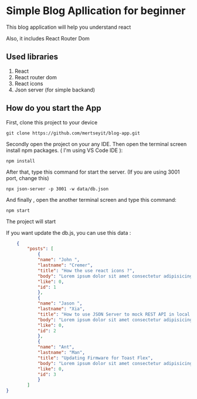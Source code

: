 # Simple Blog Apllication for beginner

This blog application will help you understand react 

Also, it includes React Router Dom

## Used libraries
1. React
2. React router dom
3. React icons
4. Json server (for simple backand)

## How do you start the App 

First, clone this project to your device
```
git clone https://github.com/mertseyit/blog-app.git
```

Secondly open the project on your any IDE. Then open the terminal screen install npm packages. ( I'm using VS Code IDE ): 
```
npm install
```

After that, type this command for start the server. (If you are using 3001 port, change this)

```
npx json-server -p 3001 -w data/db.json
```


And finally , open the another terminal screen and type this command: 
```
npm start
```

The project will start


If you want update the db.js, you can use this data :

``` json
    {
        "posts": [
            {
            "name": "John ",
            "lastname": "Cremer",
            "title": "How the use react icons ?",
            "body": "Lorem ipsum dolor sit amet consectetur adipisicing elit. Explicabo magnam ipsum architecto ipsa reprehenderit cumque velit quidem odit adipisci fuga, ratione laboriosam pariatur aliquid in, corrupti repellat accusantium maxime. Ipsam recusandae excepturi porro facere quaerat corporis quo a sunt molestiae? Lorem ipsum dolor sit amet consectetur adipisicing elit. Quo esse recusandae maiores natus assumenda pariatur molestiae ipsam eaque eligendi, delectus porro ipsum quod facilis, autem suscipit corporis! Rerum fugit iusto eius consequuntur? Quidem quas repellendus alias autem aliquam ipsa iure.",
            "like": 0,
            "id": 1
            },
            {
            "name": "Jason ",
            "lastname": "Xia",
            "title": "How to use JSON Server to mock REST API in local environment",
            "body": "Lorem ipsum dolor sit amet consectetur adipisicing elit. Explicabo magnam ipsum architecto ipsa reprehenderit cumque velit quidem odit adipisci fuga, ratione laboriosam pariatur aliquid in, corrupti repellat accusantium maxime. Ipsam recusandae excepturi porro facere quaerat corporis quo a sunt molestiae? Lorem ipsum dolor sit amet consectetur adipisicing elit. Quo esse recusandae maiores natus assumenda pariatur molestiae ipsam eaque eligendi, delectus porro ipsum quod facilis, autem suscipit corporis! Rerum fugit iusto eius consequuntur? Quidem quas repellendus alias autem aliquam ipsa iure.",
            "like": 0,
            "id": 2
            },
            {
            "name": "Ant",
            "lastname": "Man",
            "title": "Updating Firmware for Toast Flex",
            "body": "Lorem ipsum dolor sit amet consectetur adipisicing elit. Explicabo magnam ipsum architecto ipsa reprehenderit cumque velit quidem odit adipisci fuga, ratione laboriosam pariatur aliquid in, corrupti repellat accusantium maxime. Ipsam recusandae excepturi porro facere quaerat corporis quo a sunt molestiae? Lorem ipsum dolor sit amet consectetur adipisicing elit. Quo esse recusandae maiores natus assumenda pariatur molestiae ipsam eaque eligendi, delectus porro ipsum quod facilis, autem suscipit corporis! Rerum fugit iusto eius consequuntur? Quidem quas repellendus alias autem aliquam ipsa iure.",
            "like": 0,
            "id": 3
            }
        ]
}

```

